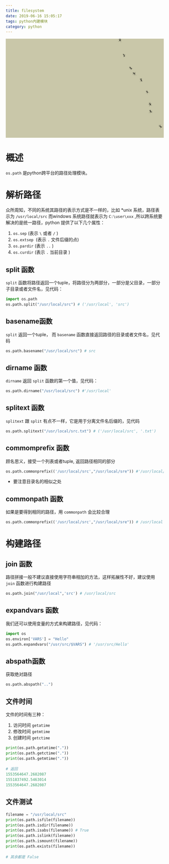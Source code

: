 ```yaml
---
title: filesystem
date: 2019-06-16 15:05:17
tags: python内建模块
category: python 
---
```

![img](https://raw.githubusercontent.com/01x01/github-blog/master/source/img/ants.png)
# 概述
`os.path` 是python跨平台的路径处理模块。

# 解析路径
众所周知，不同的系统其路径的表示方式是不一样的，比如 *unix 系统，路径表示为 `/usr/local/src` 而windows 系统路径就表示为 `C:\user\xxx` ,所以跨系统要解决的是统一路径，python 提供了以下几个属性：

1. `os.sep` (表示 `\` 或者 `/` )
1. `os.extsep`  (表示 `.` 文件后缀的点)
1. `os.pardir` (表示 `..` )
1. `os.curdir` (表示 `.` 当前目录 ) 

## split 函数
`split` 函数将路径返回一个tuple，将路径分为两部分，一部分是父目录，一部分子目录或者文件名，见代码：
```python
import os.path 
os.path.split("/usr/local/src") # ('/usr/local', 'src')
```

## basename函数
`split` 返回一个tuple， 而 `basename` 函数直接返回路径的目录或者文件名，见代码
```python
os.path.basename("/usr/local/src") # src
```

## dirname 函数
`dirname` 返回 `split` 函数的第一个值，见代码：
```python
os.path.dirname("/usr/local/src") #'/usr/local'
```

## splitext 函数
`splitext` 跟 `split` 有点不一样，它是用于分离文件名后缀的，见代码
```python
os.path.splitext("/usr/local/src.txt") # ('/usr/local/src', '.txt')
```

## commomprefix 函数
顾名思义，接受一个列表或者tuple, 返回路径相同的部分
```python
os.path.commonprefix(('/usr/local/src',"/usr/local/sre")) #'/usr/local/sr'
```

- 要注意目录名的相似之处

## commonpath 函数
如果是要得到相同的路径，用 `commonpath` 会比较合理
```python
os.path.commonprefix(('/usr/local/src',"/usr/local/sre")) # /usr/local
```

# 构建路径

## join 函数
路径拼接一般不建议直接使用字符串相加的方法，这样拓展性不好，建议使用 `join` 函数进行构建路径
```python
os.path.join("/usr/local",'src') # /usr/local/src
```

## expandvars 函数
我们还可以使用变量的方式来构建路径，见代码：
```python
import os 
os.environ['VARS'] = "Hello"
os.path.expandvars("/usr/src/$VARS") # '/usr/src/Hello'
```

## abspath函数
获取绝对路径
```python
os.path.abspath("..")
```

## 文件时间
文件的时间有三种：

1. 访问时间 `getatime` 
1. 修改时间 `getmtime` 
1. 创建时间 `getctime` 
```python
print(os.path.getatime("."))
print(os.path.getctime("."))
print(os.path.getmtime("."))

# 返回
1553564647.2682087
1551837492.5463014
1553564647.2682087
```

## 文件测试
```python
filename = "/usr/local/src"
print(os.path.isfile(filename))
print(os.path.isdir(filename))
print(os.path.isabs(filename)) # True
print(os.path.islink(filename))
print(os.path.ismount(filename))
print(os.path.exists(filename))

# 其余都是 False
```


